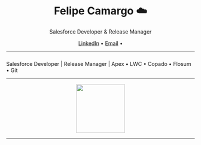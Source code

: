 <h1 align="center">Felipe Camargo ☁️</h1>

<p align="center">
  Salesforce Developer & Release Manager<br>
  
</p>

<p align="center">
  <a href="https://www.linkedin.com/in/seu-linkedin">LinkedIn</a> • 
  <a href="mailto:seuemail@email.com">Email</a> • 
</p>

---

### 

Salesforce Developer | Release Manager | Apex • LWC • Copado • Flosum • Git

---

<p align="center">
  <img src="https://github-readme-stats.vercel.app/api?username=camargofe&show_icons=false&hide_title=true&hide_border=true&theme=default" height="130">
</p>

---
